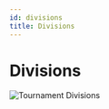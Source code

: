 ```yaml
---
id: divisions
title: Divisions
---
```


# Divisions

![Tournament Divisions](/img/tournament-divisions-main.svg)
